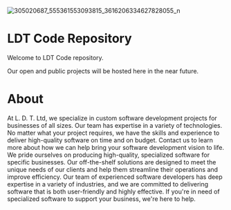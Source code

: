 ![305020687_555361553093815_3616206334627828055_n](https://user-images.githubusercontent.com/46710439/194235642-ec640679-a341-478b-8442-e883dd6679cb.jpg)

# LDT Code Repository

Welcome to LDT Code repository.

Our open and public projects will be hosted here in the near future.

# About

At L. D. T. Ltd, we specialize in custom software development projects for businesses of all sizes. Our team has expertise in a variety of technologies. No matter what your project requires, we have the skills and experience to deliver high-quality software on time and on budget. Contact us to learn more about how we can help bring your software development vision to life.
We pride ourselves on producing high-quality, specialized software for specific businesses. Our off-the-shelf solutions are designed to meet the unique needs of our clients and help them streamline their operations and improve efficiency. Our team of experienced software developers has deep expertise in a variety of industries, and we are committed to delivering software that is both user-friendly and highly effective. If you're in need of specialized software to support your business, we're here to help.

